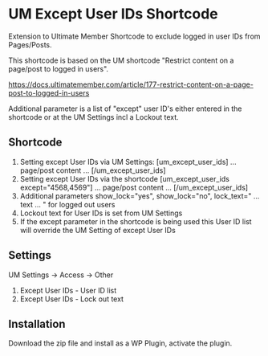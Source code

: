 # UM Except User IDs Shortcode
Extension to Ultimate Member Shortcode to exclude logged in user IDs from Pages/Posts.

This shortcode is based on the UM shortcode "Restrict content on a page/post to logged in users".

https://docs.ultimatemember.com/article/177-restrict-content-on-a-page-post-to-logged-in-users

Additional parameter is a list of "except" user ID's either entered in the shortcode or at the UM Settings incl a Lockout text.
## Shortcode
1. Setting except User IDs via UM Settings: [um_except_user_ids]  ... page/post content ...  [/um_except_user_ids]
2. Setting except User IDs via the shortcode [um_except_user_ids except="4568,4569"]  ... page/post content ... [/um_except_user_ids]
3. Additional parameters show_lock="yes", show_lock="no", lock_text=" ... text ... " for logged out users
4. Lockout text for User IDs is set from UM Settings
5. If the except parameter in the shortcode is being used this User ID list will override the UM Setting of except User IDs
## Settings
UM Settings -> Access -> Other
1. Except User IDs - User ID list
2. Except User IDs - Lock out text
## Installation
Download the zip file and install as a WP Plugin, activate the plugin.
